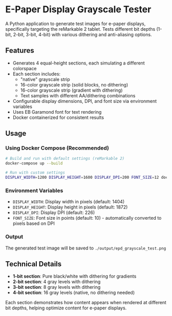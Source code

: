 # E-Paper Display Grayscale Tester

A Python application to generate test images for e-paper displays, specifically targeting the reMarkable 2 tablet. Tests different bit depths (1-bit, 2-bit, 3-bit, 4-bit) with various dithering and anti-aliasing options.

## Features

- Generates 4 equal-height sections, each simulating a different colorspace
- Each section includes:
  - "native" grayscale strip
  - 16-color grayscale strip (solid blocks, no dithering)
  - 16-color grayscale strip (gradient with dithering)
  - Text samples with different AA/dithering combinations
- Configurable display dimensions, DPI, and font size via environment variables
- Uses EB Garamond font for text rendering
- Docker containerized for consistent results

## Usage

### Using Docker Compose (Recommended)

```bash
# Build and run with default settings (reMarkable 2)
docker-compose up --build

# Run with custom settings
DISPLAY_WIDTH=1200 DISPLAY_HEIGHT=1600 DISPLAY_DPI=200 FONT_SIZE=12 docker-compose up --build
```

### Environment Variables

- `DISPLAY_WIDTH`: Display width in pixels (default: 1404)
- `DISPLAY_HEIGHT`: Display height in pixels (default: 1872)
- `DISPLAY_DPI`: Display DPI (default: 226)
- `FONT_SIZE`: Font size in points (default: 10) - automatically converted to pixels based on DPI

### Output

The generated test image will be saved to `./output/epd_grayscale_test.png`

## Technical Details

- **1-bit section**: Pure black/white with dithering for gradients
- **2-bit section**: 4 gray levels with dithering
- **3-bit section**: 8 gray levels with dithering  
- **4-bit section**: 16 gray levels (native, no dithering needed)

Each section demonstrates how content appears when rendered at different bit depths, helping optimize content for e-paper displays.
